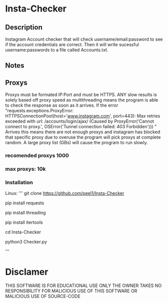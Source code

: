 # Insta-Checker

## Description 
Instagram Account checker that will check username/email:password to see if the account credentials are correct. Then it will write sucessful username:passwords to a file called Accounts.txt. 

## Notes
## Proxys
Proxys must be formated IP:Port and must be HTTPS. ANY slow results is solely based off proxy speed as multithreading means the program is able to check the response as soon as it arrives. If the error "requests.exceptions.ProxyError: HTTPSConnectionPool(host='www.instagram.com', port=443): Max retries exceeded with url: /accounts/login/ajax/ (Caused by ProxyError('Cannot connect to proxy.', OSError('Tunnel connection failed: 403 Forbidden')))
" Arrives this means there are not enough proxys and instagram has blocked that specific proxy due to overuse the program will pick proxys at complete random. A large proxy list (GBs) will cause the program to run slowly.
### recomended proxys 1000 
### max proxys: 10k

### Installation
Linux:
 '''
  git clone https://github.com/peel1/Insta-Checker
  
  pip install requests
  
  pip install threading
  
  pip install itertools
  
  cd Insta-Checker
  
  python3 Checker.py
  
  '''


# Disclamer
THIS SOFTWARE IS FOR EDUCATIONAL USE ONLY THE OWNER TAKES NO RESPONSIBILITY FOR MALICIOUS USE OF THIS SOFTWARE OR MALICIOUS USE OF SOURCE-CODE
